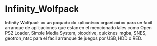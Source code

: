 # Infinity_Wolfpack

Infinity Wolfpack es un paquete de aplicativos organizados para un facil arranque de aplicaciones que estan en el mencionado tales como Open PS2 Loader, Simple Media System, picodrive, quicknes, mgba, SNES, geotron_ntsc para el facil arranque de juegos por USB, HDD o RED.
